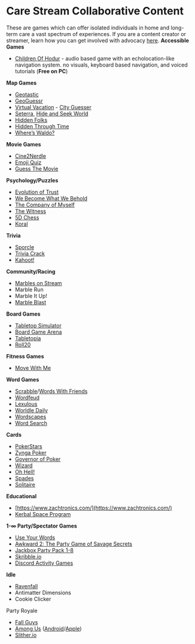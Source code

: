 # Care Stream Collaborative Content

These are games which can offer isolated individuals in home and long-term care a vast spectrum of experiences. If you are a content creator or streamer, learn how you can get involved with advocacy [here](https://medium.com/@faulknerfellowship/collaborative-care-stream-content-ideas-for-content-creators-and-family-77124a3ae1cd).
**Accessible Games**
- [Children Of Hodur](https://gamejolt.com/games/childrenofhodur/744367) - audio based game with an echolocation-like navigation system. no visuals, keyboard based navigation, and voiced tutorials (**Free on PC**)


**Map Games**  
- [Geotastic](https://geotastic.net/)  
- [GeoGuessr](https://www.geoguessr.com/) 
- [Virtual Vacation](https://virtualvacation.us/)  - [City Guesser](https://virtualvacation.us/guess)  
- [Seterra](https://www.seterra.com/), [Hide and Seek World](https://hideandseek.world/) 
- [Hidden Folks](https://hiddenfolks.com/) 
- [Hidden Through Time](https://store.steampowered.com/app/524910/Hidden_Through_Time/)  
- [Where’s Waldo?](https://waldo.candlewick.com/)

**Movie Games** 
- [Cine2Nerdle](https://www.cinenerdle2.app/) 
- [Emoji Quiz](https://www.beano.com/categories/emoji-quizzes) 
- [Guess The Movie](https://framed.wtf/)

**Psychology/Puzzles**
- [Evolution of Trust](https://ncase.me/trust/) 
- [We Become What We Behold](https://ncase.itch.io/wbwwb) 
- [The Company of Myself](https://www.newgrounds.com/portal/view/518729)
- [The Witness](https://store.steampowered.com/app/210970/The_Witness/) 
- [5D Chess](https://www.5dchesswithmultiversetimetravel.com/) 
- [Koral](https://store.steampowered.com/app/896750/Koral/)

**Trivia**
- [Sporcle](https://www.sporcle.com/) 
- [Trivia Crack](https://triviacrack.com/) 
- [Kahoot!](https://kahoot.com/)

**Community/Racing** 
- [Marbles on Stream](https://www.marblerun.at/) 
- Marble Run 
- Marble It Up! 
- [Marble Blast](https://marbleblast.vaniverse.io/) 

**Board Games** 
- [Tabletop Simulator](https://store.steampowered.com/app/286160/Tabletop_Simulator/) 
- [Board Game Arena](https://en.boardgamearena.com/) 
- [Tabletopia](https://tabletopia.com/) 
- [Roll20](https://roll20.net/) 

**Fitness Games** 
- [Move With Me](https://glossbird.itch.io/fitment-movewithme)

**Word Games** 
- [Scrabble](https://playscrabble.com)/[Words With Friends](https://wordswithfriends.com/) 
- [Wordfeud](https://wordfeud.com/) 
- [Lexulous](https://www.lexulous.com/) 
- [Worldle Daily](https://dordlegame.io/daily-wordle) 
- [Wordscapes](https://play.google.com/store/apps/details?id=com.peoplefun.wordcross&hl=en_US&gl=US) 
- [Word Search](https://thewordsearch.com/)

**Cards** 
- [PokerStars](https://www.pokerstars.com/) 
- [Zynga Poker](https://zyngapoker.com/)
- [Governor of Poker](https://www.governorofpoker.com/) 
- [Wizard](https://www.playlisko.com/) 
- [Oh Hell!](https://cardgames.io/ohhell/)
- [Spades](https://cardgames.io/spades/) 
- [Solitaire](https://www.solitairebliss.com/)

**Educational** 
- [https://www.zachtronics.com/](https://www.zachtronics.com/) 
- [Kerbal Space Program](https://www.kerbalspaceprogram.com/) 


**1-∞ Party/Spectator Games** 
- [Use Your Words](https://store.steampowered.com/app/521350/Use_Your_Words/)
- [Awkward 2: The Party Game of Savage Secrets](https://store.steampowered.com/app/1682690/Awkward_2_The_Party_Game_of_Savage_Secrets/)
- [Jackbox Party Pack 1-8](https://www.jackboxgames.com/) 
- [Skribble.io](https://skribbl.io/) 
- [Discord Activity Games](https://support.discord.com/hc/en-us/articles/4422142836759-Activities-on-Discord)

**Idle**
- [Ravenfall](https://www.ravenfall.stream/)
- Antimatter Dimensions
- Cookie Clicker

Party Royale
- [Fall Guys](https://www.fallguys.com/) 
- [Among Us](https://www.innersloth.com/games/among-us/) ([Android](https://play.google.com/store/apps/details?id=com.innersloth.spacemafia&hl=en_US&gl=US)/[Apple](https://apps.apple.com/us/app/among-us/id1351168404))
- [Slither.io](http://slither.io/)
